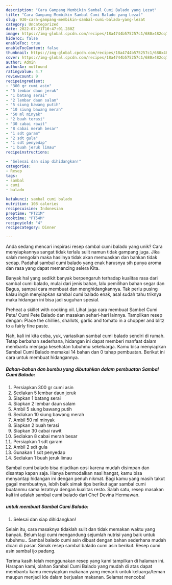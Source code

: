 ```yaml
---
description: "Cara Gampang Membikin Sambal Cumi Balado yang Lezat"
title: "Cara Gampang Membikin Sambal Cumi Balado yang Lezat"
slug: 930-cara-gampang-membikin-sambal-cumi-balado-yang-lezat
category: Uncategorized
date: 2022-07-21T10:47:01.280Z
image: https://img-global.cpcdn.com/recipes/18a4744b575257c1/680x482cq70/sambal-cumi-balado-foto-resep-utama.jpg
hideToc: false
enableToc: true
enableTocContent: false
thumbnail: https://img-global.cpcdn.com/recipes/18a4744b575257c1/680x482cq70/sambal-cumi-balado-foto-resep-utama.jpg
cover: https://img-global.cpcdn.com/recipes/18a4744b575257c1/680x482cq70/sambal-cumi-balado-foto-resep-utama.jpg
author: Admin
authorAv: notfound
ratingvalue: 4.7
reviewcount: 9
recipeingredient:
- "300 gr cumi asin"
- "5 lembar daun jeruk"
- "1 batang serai"
- "2 lembar daun salam"
- "5 siung bawang putih"
- "10 siung bawang merah"
- "50 ml minyak"
- "2 buah terasi"
- "30 cabai rawit"
- "8 cabai merah besar"
- "1 sdt garam"
- "2 sdt gula"
- "1 sdt penyedap"
- "1 buah jeruk limau"
recipeinstructions:

- "Selesai dan siap dihidangkan!"
categories:
- Resep
tags:
- sambal
- cumi
- balado

katakunci: sambal cumi balado 
nutrition: 108 calories
recipecuisine: Indonesian
preptime: "PT21M"
cooktime: "PT54M"
recipeyield: "4"
recipecategory: Dinner

---
```





Anda sedang mencari inspirasi resep sambal cumi balado yang unik? Cara menyiapkannya sangat tidak terlalu sulit namun tidak gampang juga. Jika salah mengolah maka hasilnya tidak akan memuaskan dan bahkan tidak sedap. Padahal sambal cumi balado yang enak harusnya sih punya aroma dan rasa yang dapat memancing selera Kita.





Banyak hal yang sedikit banyak berpengaruh terhadap kualitas rasa dari sambal cumi balado, mulai dari jenis bahan, lalu pemilihan bahan segar dan Bagus, sampai cara membuat dan menghidangkannya. Tak perlu pusing kalau ingin menyiapkan sambal cumi balado enak,      asal sudah tahu triknya maka hidangan ini bisa jadi suguhan spesial.














Preheat a skillet with cooking oil. Lihat juga cara membuat Sambel Cumi Pete/ Cumi Pete Balado dan masakan sehari-hari lainnya. Tampilkan resep dengan: Place the chillies, shallots, garlic and tomato in a chopper and blitz to a fairly fine paste.






Nah, kali ini kita coba, yuk, variasikan sambal cumi balado sendiri di rumah. Tetap berbahan sederhana, hidangan ini dapat memberi manfaat dalam membantu menjaga kesehatan tubuhmu sekeluarga. Kamu bisa menyiapkan Sambal Cumi Balado memakai 14 bahan dan 0 tahap pembuatan. Berikut ini cara untuk membuat hidangannya.

<!--inarticleads1-->

##### Bahan-bahan dan bumbu yang dibutuhkan dalam pembuatan Sambal Cumi Balado:

1. Persiapkan 300 gr cumi asin
1. Sediakan 5 lembar daun jeruk
1. Siapkan 1 batang serai
1. Siapkan 2 lembar daun salam
1. Ambil 5 siung bawang putih
1. Sediakan 10 siung bawang merah
1. Ambil 50 ml minyak
1. Siapkan 2 buah terasi
1. Siapkan 30 cabai rawit
1. Sediakan 8 cabai merah besar
1. Persiapkan 1 sdt garam
1. Ambil 2 sdt gula
1. Gunakan 1 sdt penyedap
1. Sediakan 1 buah jeruk limau


Sambal cumi balado bisa dijadikan opsi karena mudah disimpan dan disantap kapan saja. Hanya bermodalkan nasi hangat, kamu bisa menyantap hidangan ini dengan penuh nikmat. Bagi kamu yang masih takut gagal membuatnya, lebih baik simak tips berikut agar sambal cumi buatanmu sama lezatnya dengan kualitas resto. Salah satu, resep masakan kali ini adalah sambal cumi balado dari Chef Devina Hermawan. 

<!--inarticleads2-->

#####  untuk membuat Sambal Cumi Balado:


1. Selesai dan siap dihidangkan!

Selain itu, cara masaknya tidaklah sulit dan tidak memakan waktu yang banyak. Belum lagi cumi mengandung sejumlah nutrisi yang baik untuk tubuhmu.. Sambal balado cumi asin dibuat dengan bahan sederhana mudah dicari di pasar. Simak resep sambal balado cumi asin berikut. Resep cumi asin sambal ijo padang. 

Terima kasih telah menggunakan resep yang kami tampilkan di halaman ini. Harapan kami, olahan Sambal Cumi Balado yang mudah di atas dapat membantu kamu menyiapkan makanan yang menarik untuk keluarga/teman maupun menjadi ide dalam berjualan makanan. Selamat mencoba!
